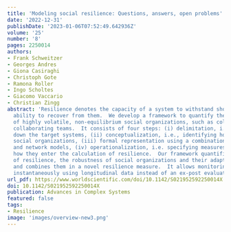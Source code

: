 ```yaml
---
title: 'Modeling social resilience: Questions, answers, open problems'
date: '2022-12-31'
publishDate: '2023-01-06T07:52:49.642936Z'
volume: '25'
number: '8'
pages: 2250014
authors:
- Frank Schweitzer
- Georges Andres
- Giona Casiraghi
- Christoph Gote
- Ramona Roller
- Ingo Scholtes
- Giacomo Vaccario
- Christian Zingg
abstract: 'Resilience denotes the capacity of a system to withstand shocks and its
  ability to recover from them.  We develop a framework to quantify the resilience
  of highly volatile, non-equilibrium social organizations, such as collectives or
  collaborating teams.  It consists of four steps: (i) delimitation, i.e., narrowing
  down the target systems, (ii) conceptualization, i.e., identifying how to approach
  social organizations, (iii) formal representation using a combination of agent-based
  and network models, (iv) operationalization, i.e. specifying measures and demonstrating
  how they enter the calculation of resilience.  Our framework quantifies two dimensions
  of resilience, the robustness of social organizations and their adaptivity,
  and combines them in a novel resilience measure.  It allows monitoring resilience
  instantaneously using longitudinal data instead of an ex-post evaluation.  '
url_pdf: https://www.worldscientific.com/doi/10.1142/S021952592250014X
doi: 10.1142/S021952592250014X
publication: Advances in Complex Systems
featured: false
tags:
- Resilience
image: 'images/overview-new3.png'
---
```

